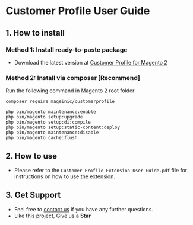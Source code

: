 # Customer Profile User Guide

## 1. How to install

### Method 1: Install ready-to-paste package

- Download the latest version at [Customer Profile for Magento 2](https://www.mageinic.com/customer-profile.html)

### Method 2: Install via composer [Recommend]

Run the following command in Magento 2 root folder

```
composer require mageinic/customerprofile

php bin/magento maintenance:enable
php bin/magento setup:upgrade
php bin/magento setup:di:compile
php bin/magento setup:static-content:deploy
php bin/magento maintenance:disable
php bin/magento cache:flush
```

## 2. How to use

- Please refer to the `Customer Profile Extension User Guide.pdf` file for instructions on how to use the extension.

## 3. Get Support

- Feel free to [contact us](https://www.mageinic.com/contact.html) if you have any further questions.
- Like this project, Give us a **Star**
